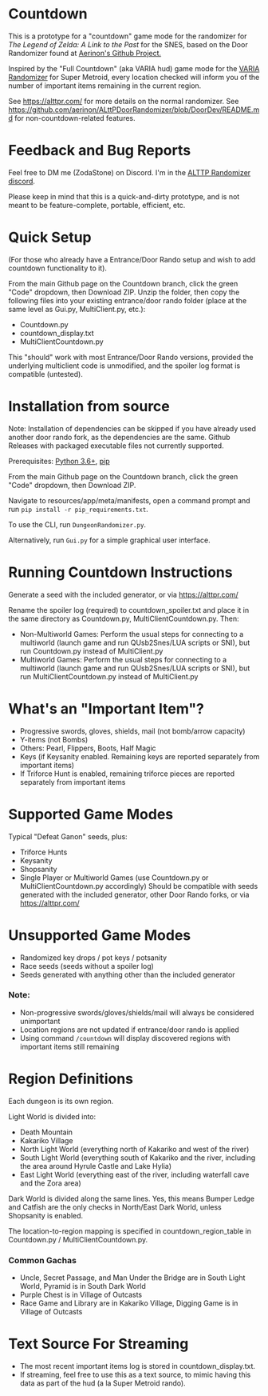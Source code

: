 # Countdown

This is a prototype for a "countdown" game mode for the randomizer for _The Legend of Zelda: A Link to the Past_ for the SNES,
based on the Door Randomizer found at [Aerinon's Github Project.](https://github.com/aerinon/ALttPDoorRandomizer)

Inspired by the "Full Countdown" (aka VARIA hud) game mode for the [VARIA Randomizer](https://varia.run/) for Super Metroid,
every location checked will inform you of the number of important items remaining in the current region.

See https://alttpr.com/ for more details on the normal randomizer.
See https://github.com/aerinon/ALttPDoorRandomizer/blob/DoorDev/README.md for non-countdown-related features.

# Feedback and Bug Reports

Feel free to DM me (ZodaStone) on Discord. I'm in the [ALTTP Randomizer discord](https://discordapp.com/invite/alttprandomizer).

Please keep in mind that this is a quick-and-dirty prototype, and is not meant to be feature-complete, portable, efficient, etc.

# Quick Setup

(For those who already have a Entrance/Door Rando setup and wish to add countdown functionality to it).

From the main Github page on the Countdown branch, click the green "Code" dropdown, then Download ZIP.
Unzip the folder, then copy the following files into your existing entrance/door rando folder (place at the same level as Gui.py, MultiClient.py, etc.):
* Countdown.py
* countdown_display.txt
* MultiClientCountdown.py

This "should" work with most Entrance/Door Rando versions, provided the underlying multiclient code is unmodified, and the spoiler log format is compatible (untested).

# Installation from source

Note: Installation of dependencies can be skipped if you have already used another door rando fork, as the dependencies are the same. Github Releases with packaged executable files not currently supported.

Prerequisites: [Python 3.6+](http://python.org/downloads), [pip](https://pip.pypa.io/en/stable/installation/)

From the main Github page on the Countdown branch, click the green "Code" dropdown, then Download ZIP.

Navigate to resources/app/meta/manifests, open a command prompt and run ```pip install -r pip_requirements.txt```.

To use the CLI, run ```DungeonRandomizer.py```.

Alternatively, run ```Gui.py``` for a simple graphical user interface.

# Running Countdown Instructions

Generate a seed with the included generator, or via https://alttpr.com/

Rename the spoiler log (required) to countdown_spoiler.txt and place it in the same directory as Countdown.py, MultiClientCountdown.py.  Then:

* Non-Multiworld Games: Perform the usual steps for connecting to a multiworld (launch game and run QUsb2Snes/LUA scripts or SNI), but run Countdown.py instead of MultiClient.py
* Multiworld Games: Perform the usual steps for connecting to a multiworld (launch game and run QUsb2Snes/LUA scripts or SNI), but run MultiClientCountdown.py instead of MultiClient.py

# What's an "Important Item"?

* Progressive swords, gloves, shields, mail (not bomb/arrow capacity)
* Y-items (not Bombs)
* Others: Pearl, Flippers, Boots, Half Magic
* Keys (if Keysanity enabled.  Remaining keys are reported separately from important items)
* If Triforce Hunt is enabled, remaining triforce pieces are reported separately from important items

# Supported Game Modes

Typical "Defeat Ganon" seeds, plus:
* Triforce Hunts
* Keysanity
* Shopsanity
* Single Player or Multiworld Games (use Countdown.py or MultiClientCountdown.py accordingly)
Should be compatible with seeds generated with the included generator, other Door Rando forks, or via https://alttpr.com/

# Unsupported Game Modes

* Randomized key drops / pot keys / potsanity
* Race seeds (seeds without a spoiler log)
* Seeds generated with anything other than the included generator

### Note:

* Non-progressive swords/gloves/shields/mail will always be considered unimportant
* Location regions are not updated if entrance/door rando is applied
* Using command ```/countdown``` will display discovered regions with important items still remaining

# Region Definitions

Each dungeon is its own region.

Light World is divided into:
* Death Mountain
* Kakariko Village
* North Light World (everything north of Kakariko and west of the river)
* South Light World (everything south of Kakariko and the river, including the area around Hyrule Castle and Lake Hylia)
* East Light World (everything east of the river, including waterfall cave and the Zora area)

Dark World is divided along the same lines.
Yes, this means Bumper Ledge and Catfish are the only checks in North/East Dark World, unless Shopsanity is enabled.

The location-to-region mapping is specified in countdown_region_table in Countdown.py / MultiClientCountdown.py.

### Common Gachas

* Uncle, Secret Passage, and Man Under the Bridge are in South Light World, Pyramid is in South Dark World
* Purple Chest is in Village of Outcasts
* Race Game and Library are in Kakariko Village, Digging Game is in Village of Outcasts

# Text Source For Streaming

* The most recent important items log is stored in countdown_display.txt.
* If streaming, feel free to use this as a text source, to mimic having this data as part of the hud (a la Super Metroid rando).

